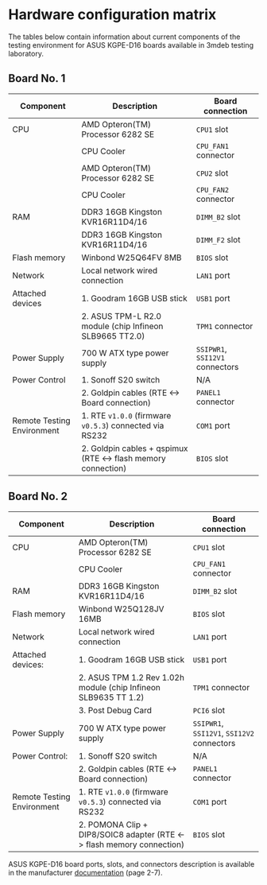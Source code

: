 # Hardware configuration matrix

The tables below contain information about current components of the testing
environment for ASUS KGPE-D16 boards available in 3mdeb testing laboratory.

## Board No. 1

| Component                  | Description                                                  | Board connection                           |
|----------------------------|--------------------------------------------------------------|--------------------------------------------|
| CPU                        | AMD Opteron(TM) Processor 6282 SE                            | `CPU1` slot                                |
|                            | CPU Cooler                                                   | `CPU_FAN1` connector                       |
|                            | AMD Opteron(TM) Processor 6282 SE                            | `CPU2` slot                                |
|                            | CPU Cooler                                                   | `CPU_FAN2` connector                       |
| RAM                        | DDR3 16GB Kingston KVR16R11D4/16                             | `DIMM_B2` slot                             |
|                            | DDR3 16GB Kingston KVR16R11D4/16                             | `DIMM_F2` slot                             |
| Flash memory               | Winbond W25Q64FV 8MB                                         | `BIOS` slot                                |
| Network                    | Local network wired connection                               | `LAN1` port                                |
| Attached devices           | 1. Goodram 16GB USB stick                                    | `USB1` port                                |
|                            | 2. ASUS TPM-L R2.0 module (chip Infineon SLB9665 TT2.0)      | `TPM1` connector                           |
| Power Supply               | 700 W ATX type power supply                                  | `SSIPWR1`, `SSI12V1` connectors            |
| Power Control              | 1. Sonoff S20 switch                                         | N/A                                        |
|                            | 2. Goldpin cables (RTE <-> Board connection)                 | `PANEL1` connector                         |
| Remote Testing Environment | 1. RTE `v1.0.0` (firmware `v0.5.3`) connected via RS232      | `COM1` port                                |
|                            | 2. Goldpin cables + qspimux (RTE <-> flash memory connection)| `BIOS` slot                                |

## Board No. 2

| Component                  | Description                                                          | Board connection                           |
|----------------------------|----------------------------------------------------------------------|--------------------------------------------|
| CPU                        | AMD Opteron(TM) Processor 6282 SE                                    | `CPU1` slot                                |
|                            | CPU Cooler                                                           | `CPU_FAN1` connector                       |
| RAM                        | DDR3 16GB Kingston KVR16R11D4/16                                     | `DIMM_B2` slot                             |
| Flash memory               | Winbond W25Q128JV 16MB                                               | `BIOS` slot                                |
| Network                    | Local network wired connection                                       | `LAN1` port                                |
| Attached devices:          | 1. Goodram 16GB USB stick                                            | `USB1` port                                |
|                            | 2. ASUS TPM 1.2 Rev 1.02h module (chip Infineon SLB9635 TT 1.2)      | `TPM1` connector                           |
|                            | 3. Post Debug Card                                                   | `PCI6` slot                                |
| Power Supply               | 700 W ATX type power supply                                          | `SSIPWR1`, `SSI12V1`, `SSI12V2` connectors |
| Power Control:             | 1. Sonoff S20 switch                                                 | N/A                                        |
|                            | 2. Goldpin cables (RTE <-> Board connection)                         | `PANEL1` connector                         |
| Remote Testing Environment | 1. RTE `v1.0.0` (firmware `v0.5.3`) connected via RS232              | `COM1` port                                |
|                            | 2. POMONA Clip + DIP8/SOIC8 adapter (RTE <-> flash memory connection)| `BIOS` slot                                |

ASUS KGPE-D16 board ports, slots, and connectors description is available in the
manufacturer [documentation](https://dlcdnets.asus.com/pub/ASUS/mb/SocketG34(1944)/KGPE-D16/Menual_QVL/E8847_KGPE-D16.pdf)
(page 2-7).
